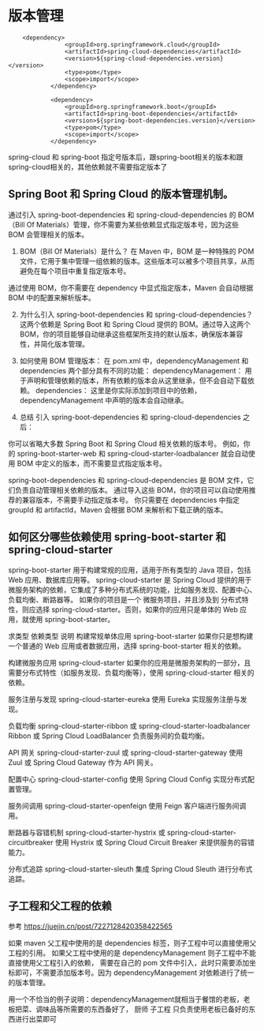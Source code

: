 





# 版本管理

```
    <dependency>
                <groupId>org.springframework.cloud</groupId>
                <artifactId>spring-cloud-dependencies</artifactId>
                <version>${spring-cloud-dependencies.version}</version>
                <type>pom</type>
                <scope>import</scope>
            </dependency>

            <dependency>
                <groupId>org.springframework.boot</groupId>
                <artifactId>spring-boot-dependencies</artifactId>
                <version>${spring-boot-dependencies.version}</version>
                <type>pom</type>
                <scope>import</scope>
            </dependency>

```
spring-cloud 和 spring-boot 指定号版本后，跟spring-boot相关的版本和跟spring-cloud相关的，其他依赖就不需要指定版本了


## Spring Boot 和 Spring Cloud 的版本管理机制。
通过引入 spring-boot-dependencies 和 spring-cloud-dependencies 的 BOM（Bill Of Materials）管理，你不需要为某些依赖显式指定版本号，因为这些 BOM 会管理相关的版本。

1. BOM（Bill Of Materials）是什么？
   在 Maven 中，BOM 是一种特殊的 POM 文件，它用于集中管理一组依赖的版本。这些版本可以被多个项目共享，从而避免在每个项目中重复指定版本号。

通过使用 BOM，你不需要在 dependency 中显式指定版本，Maven 会自动根据 BOM 中的配置来解析版本。

2. 为什么引入 spring-boot-dependencies 和 spring-cloud-dependencies？
   这两个依赖是 Spring Boot 和 Spring Cloud 提供的 BOM。通过导入这两个 BOM，你的项目能够自动继承这些框架所支持的默认版本，确保版本兼容性，并简化版本管理。

3. 如何使用 BOM 管理版本：
   在 pom.xml 中，dependencyManagement 和 dependencies 两个部分具有不同的功能：
   dependencyManagement： 用于声明和管理依赖的版本，所有依赖的版本会从这里继承，但不会自动下载依赖。
   dependencies： 这里是你实际添加到项目中的依赖，dependencyManagement 中声明的版本会自动继承。

4. 总结 引入 spring-boot-dependencies 和 spring-cloud-dependencies 之后：

你可以省略大多数 Spring Boot 和 Spring Cloud 相关依赖的版本号。
例如，你的 spring-boot-starter-web 和 spring-cloud-starter-loadbalancer 就会自动使用 BOM 中定义的版本，而不需要显式指定版本号。

spring-boot-dependencies 和 spring-cloud-dependencies 是 BOM 文件，它们负责自动管理相关依赖的版本。
 通过导入这些 BOM，你的项目可以自动使用推荐的兼容版本，不需要手动指定版本号。
你只需要在 dependencies 中指定 groupId 和 artifactId，Maven 会根据 BOM 来解析和下载正确的版本。


## 如何区分哪些依赖使用 spring-boot-starter 和 spring-cloud-starter

spring-boot-starter 用于构建常规的应用，适用于所有类型的 Java 项目，包括 Web 应用、数据库应用等。
spring-cloud-starter 是 Spring Cloud 提供的用于微服务架构的依赖，它集成了多种分布式系统的功能，比如服务发现、配置中心、负载均衡、断路器等。
如果你的项目是一个 微服务项目，并且涉及到 分布式特性，则应选择 spring-cloud-starter。否则，如果你的应用只是单体的 Web 应用，就使用 spring-boot-starter。

求类型	                    依赖类型	                                        说明
构建常规单体应用	        spring-boot-starter 	         如果你只是想构建一个普通的 Web 应用或者数据应用，选择 spring-boot-starter 相关的依赖。

构建微服务应用	        spring-cloud-starter	         如果你的应用是微服务架构的一部分，且需要分布式特性（如服务发现、负载均衡等），使用 spring-cloud-starter 相关的依赖。

服务注册与发现	    spring-cloud-starter-eureka	         使用 Eureka 实现服务注册与发现。

负载均衡	            spring-cloud-starter-ribbon
                或 spring-cloud-starter-loadbalancer	  Ribbon 或 Spring Cloud LoadBalancer 负责服务间的负载均衡。

API 网关           	spring-cloud-starter-zuul
                或 spring-cloud-starter-gateway          使用 Zuul 或 Spring Cloud Gateway 作为 API 网关。

配置中心	        spring-cloud-starter-config              使用 Spring Cloud Config 实现分布式配置管理。

服务间调用	   spring-cloud-starter-openfeign	         使用 Feign 客户端进行服务间调用。

断路器与容错机制	spring-cloud-starter-hystrix
               或 spring-cloud-starter-circuitbreaker    使用 Hystrix 或 Spring Cloud Circuit Breaker 来提供服务的容错能力。

分布式追踪	     spring-cloud-starter-sleuth	         集成 Spring Cloud Sleuth 进行分布式追踪。



## 子工程和父工程的依赖

参考 https://juejin.cn/post/7227128420358422565

如果 maven 父工程中使用的是 dependencies 标签，则子工程中可以直接使用父工程的引用。
如果父工程中使用的是 dependencyManagement 则子工程中不能直接使用父工程引入的依赖，
需要在自己的 pom 文件中引入，此时只需要添加坐标即可，不需要添加版本号。因为 dependencyManagement 对依赖进行了统一的版本管理。


用一个不恰当的例子说明：dependencyManagement就相当于餐馆的老板，老板把菜、调味品等所需要的东西备好了，
厨师 子工程 只负责使用老板已备好的东西进行出菜即可